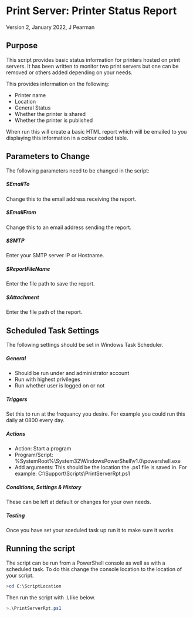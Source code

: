 # Print Server: Printer Status Report
Version 2, January 2022, J Pearman

## Purpose
This script provides basic status information for printers hosted on print servers. It has been written to monitor two print servers but one can be removed or others added depending on your needs.

This provides information on the following:
- Printer name
- Location
- General Status
- Whether the printer is shared
- Whether the printer is published

When run this will create a basic HTML report which will be emailed to you displaying this information in a colour coded table.

##  Parameters to Change
The following parameters need to be changed in the script:

##### $EmailTo
Change this to the email address receiving the report.
##### $EmailFrom
Change this to an email address sending the report.
##### $SMTP
Enter your SMTP server IP or Hostname.
##### $ReportFileName
Enter the file path to save the report.
##### $Attachment
Enter the file path of the report.

## Scheduled Task Settings
The following settings should be set in Windows Task Scheduler.
##### General
- Should be run under and administrator account
- Run with highest privileges
- Run whether user is logged on or not

##### Triggers
Set this to run at the frequancy you desire. For example you could run this daily at 0800 every day.
##### Actions
- Action: Start a program
- Program/Script: %SystemRoot%\System32\WindowsPowerShell\v1.0\powershell.exe
- Add arguments: This should be the location the .ps1 file is saved in. For example: C:\Support\Scripts\PrintServerRpt.ps1

##### Conditions, Settings & History
These can be left at default or changes for your own needs.

##### Testing
Once you have set your sceduled task up run it to make sure it works

## Running the script
The script can be run from a PowerShell console as well as with a scheduled task. To do this change the console location to the location of your script.
```powershell
>cd C:\ScriptLocation
```
Then run the script with .\ like below.
```powershell
>.\PrintServerRpt.ps1
```

